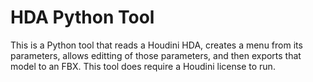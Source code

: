 # HDA Python Tool
This is a Python tool that reads a Houdini HDA, creates a menu from its parameters, allows editting of those parameters, and then exports that model to an FBX.
This tool does require a Houdini license to run.
